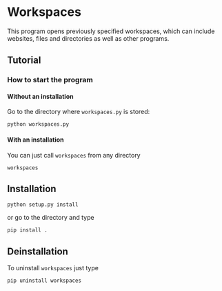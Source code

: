 # Workspaces

This program opens previously specified workspaces, which can include websites, files and directories as well as other programs.

## Tutorial

### How to start the program

#### Without an installation
Go to the directory where `workspaces.py` is stored:
```
python workspaces.py
```

#### With an installation
You can just call `workspaces` from any directory
```
workspaces
```

## Installation
```
python setup.py install
```
or go to the directory and type
```
pip install .
```

## Deinstallation
To uninstall `workspaces` just type
```
pip uninstall workspaces
```
